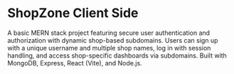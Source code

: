 # ShopZone Client Side

A basic MERN stack project featuring secure user authentication and authorization with dynamic shop-based subdomains. Users can sign up with a unique username and multiple shop names, log in with session handling, and access shop-specific dashboards via subdomains. Built with MongoDB, Express, React (Vite), and Node.js.